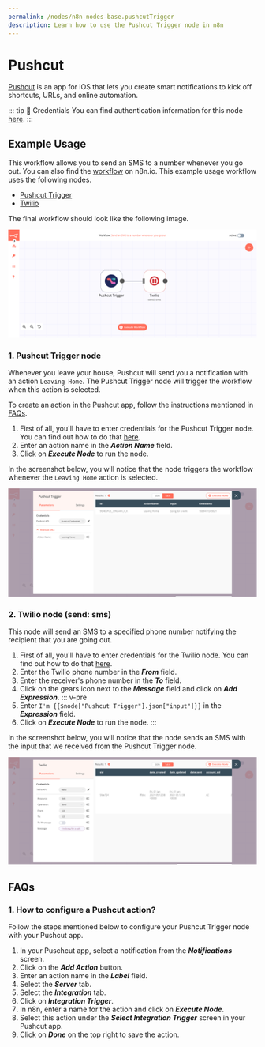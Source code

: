 ```yaml
---
permalink: /nodes/n8n-nodes-base.pushcutTrigger
description: Learn how to use the Pushcut Trigger node in n8n
---
```


# Pushcut

[Pushcut](https://pushcut.io) is an app for iOS that lets you create smart notifications to kick off shortcuts, URLs, and online automation.

::: tip 🔑 Credentials
You can find authentication information for this node [here](../../../credentials/Pushcut/README.md).
:::

## Example Usage

This workflow allows you to send an SMS to a number whenever you go out. You can also find the [workflow](https://n8n.io/workflows/870) on n8n.io. This example usage workflow uses the following nodes.
- [Pushcut Trigger]()
- [Twilio](../../../nodes-library/nodes/Twilio/README.md)

The final workflow should look like the following image.

![A workflow with the Pushcut Trigger node](./workflow.png)

### 1. Pushcut Trigger node

Whenever you leave your house, Pushcut will send you a notification with an action `Leaving Home`. The Pushcut Trigger node will trigger the workflow when this action is selected.

To create an action in the Pushcut app, follow the instructions mentioned in [FAQs](#_1-how-to-configure-a-pushcut-action).

1. First of all, you'll have to enter credentials for the Pushcut Trigger node. You can find out how to do that [here](../../../credentials/Pushcut/README.md).
2. Enter an action name in the ***Action Name*** field.
3. Click on ***Execute Node*** to run the node.

In the screenshot below, you will notice that the node triggers the workflow whenever the `Leaving Home` action is selected.

![Using the Pushcut Trigger node to trigger the workflow](./PushcutTrigger_node.png)

### 2. Twilio node (send: sms)

This node will send an SMS to a specified phone number notifying the recipient that you are going out.

1. First of all, you'll have to enter credentials for the Twilio node. You can find out how to do that [here](../../../credentials/Twilio/README.md).
2. Enter the Twilio phone number in the ***From*** field.
4. Enter the receiver's phone number in the ***To*** field.
5. Click on the gears icon next to the ***Message*** field and click on ***Add Expression***.
::: v-pre
6. Enter `I'm {{$node["Pushcut Trigger"].json["input"]}}` in the ***Expression*** field.
7. Click on ***Execute Node*** to run the node.
:::

In the screenshot below, you will notice that the node sends an SMS with the input that we received from the Pushcut Trigger node.

![Using the Twilio node to send an SMS](./Twilio_node.png)

## FAQs

### 1. How to configure a Pushcut action?

Follow the steps mentioned below to configure your Pushcut Trigger node with your Pushcut app.

1. In your Puschcut app, select a notification from the ***Notifications*** screen.
2. Click on the ***Add Action*** button.
3. Enter an action name in the ***Label*** field.
4. Select the ***Server*** tab.
5. Select the ***Integration*** tab.
6. Click on ***Integration Trigger***.
7. In n8n, enter a name for the action and click on ***Execute Node***.
8. Select this action under the ***Select Integration Trigger*** screen in your Pushcut app.
9. Click on ***Done*** on the top right to save the action.
